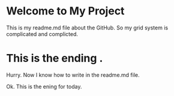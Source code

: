 # Welcome to My Project

This is my readme.md file about the GitHub.
So my grid system is complicated and complicted.
# This is the ending .
Hurry. Now I know how to write in the readme.md file.

Ok. This is the ening for today.